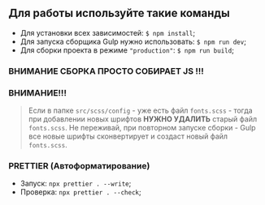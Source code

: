 ## Для работы используйте такие команды

-   Для установки всех зависимостей: `$ npm install`;
-   Для запуска сборщика Gulp нужно использовать: `$ npm run dev`;
-   Для сборки проекта в режиме `"production"`: `$ npm run build`;


### ВНИМАНИЕ СБОРКА ПРОСТО СОБИРАЕТ JS !!!


### ВНИМАНИЕ!!!

> Если в папке `src/scss/config` - уже есть файл `fonts.scss` - тогда при добавлении новых шрифтов **НУЖНО УДАЛИТЬ** старый файл `fonts.scss`. Не переживай, при повторном запуске сборки - Gulp все новые шрифты сконвертирует и создаст новый файл `fonts.scss`.

### PRETTIER (Автоформатирование)

-   Запуск: `npx prettier . --write`;
-   Проверка: `npx prettier . --check`;
